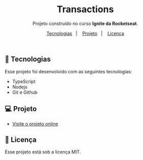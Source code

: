 <h1 align="center"> Transactions </h1>

<p align="center">
 Projeto construído no curso <b>Ignite da Rocketseat</b>. <br/>
</p>

<p align="center">
  <a href="#-tecnologias">Tecnologias</a>&nbsp;&nbsp;&nbsp;|&nbsp;&nbsp;&nbsp;
  <a href="#-projeto">Projeto</a>&nbsp;&nbsp;&nbsp;|&nbsp;&nbsp;&nbsp;
  <a href="#memo-licença">Licença</a>
</p>

<br>

## 🚀 Tecnologias

Esse projeto foi desenvolvido com as seguintes tecnologias:

- TypeScript
- Nodejs
- Git e Github

## 💻 Projeto

- [Visite o projeto online]()

## :memo: Licença

Esse projeto está sob a licença MIT.
